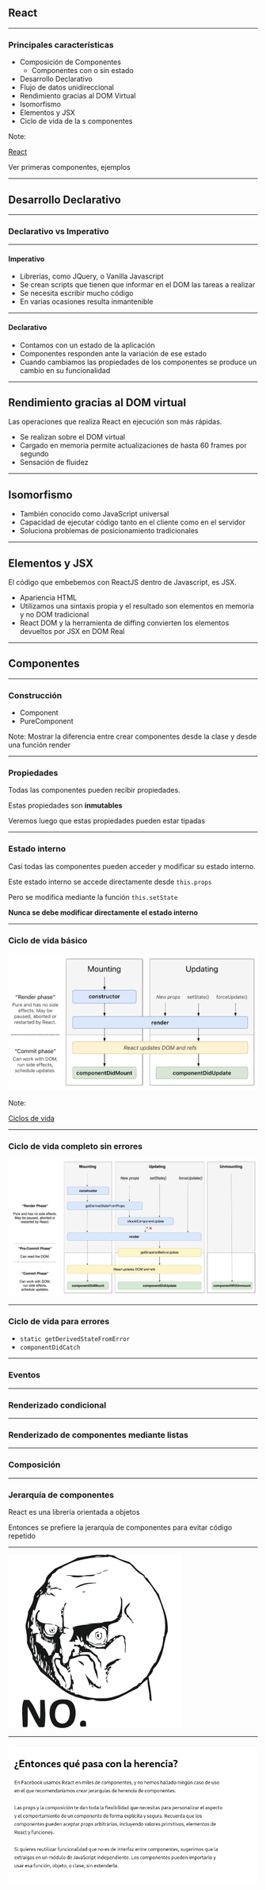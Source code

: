 ## React

----

### Principales características

- Composición de Componentes
  - Componentes con o sin estado
- Desarrollo Declarativo
- Flujo de datos unidireccional
- Rendimiento gracias al DOM Virtual
- Isomorfismo
- Elementos y JSX
- Ciclo de vida de la s componentes

Note:

[React](https://reactjs.org)

Ver primeras componentes, ejemplos

----

## Desarrollo Declarativo

----

### Declarativo vs Imperativo

----

#### Imperativo

- Librerías, como JQuery, o Vanilla Javascript
- Se crean scripts que tienen que informar en el DOM las tareas a realizar
- Se necesita escribir mucho código
- En varias ocasiones resulta inmantenible

----

#### Declarativo

- Contamos con un estado de la aplicación
- Componentes responden ante la variación de ese estado
- Cuando cambiamos las propiedades de los componentes se produce un cambio en su funcionalidad

----

## Rendimiento gracias al DOM virtual

Las operaciones que realiza React en ejecución son más rápidas.

- Se realizan sobre el DOM virtual
- Cargado en memoria permite actualizaciones de hasta 60 frames por segundo
- Sensación de fluidez

----

## Isomorfismo

- También conocido como JavaScript universal
- Capacidad de ejecutar código tanto en el cliente como en el servidor
- Soluciona problemas de posicionamiento tradicionales

----

## Elementos y JSX

El código que embebemos con ReactJS dentro de Javascript, es JSX.

- Apariencia HTML
- Utilizamos una sintaxis propia y el resultado son elementos en memoria y no DOM tradicional
- React DOM y la herramienta de diffing convierten los elementos devueltos por JSX en DOM Real

----

## Componentes

----

### Construcción

- Component
- PureComponent

Note: Mostrar la diferencia entre crear componentes desde la clase y desde una función render

----

### Propiedades

Todas las componentes pueden recibir propiedades.

Estas propiedades son **inmutables**

Veremos luego que estas propiedades pueden estar tipadas

----

### Estado interno

Casi todas las componentes pueden acceder y modificar su estado interno.

Este estado interno se accede directamente desde `this.props`

Pero se modifica mediante la función `this.setState`

**Nunca se debe modificar directamente el estado interno**

----

### Ciclo de vida básico

<img src="static/lifecycle-simple.jpeg" style="background:none; border:none; box-shadow:none;">

Note:

[Ciclos de vida](http://projects.wojtekmaj.pl/react-lifecycle-methods-diagram/)

----

### Ciclo de vida completo sin errores

<img src="static/lifecycle.jpeg" style="background:none; border:none; box-shadow:none;">

----

### Ciclo de vida para errores

- `static getDerivedStateFromError`
- `componentDidCatch`

----

### Eventos

----

### Renderizado condicional

----

### Renderizado de componentes mediante listas

----

### Composición

----

### Jerarquía de componentes

React es una librería orientada a objetos

Entonces se prefiere la jerarquía de componentes para evitar código repetido

----

<img src="static/no.png" style="background:none; border:none; box-shadow:none;">

----

<img src="static/inheritance-react.png" style="background:none; border:none; box-shadow:none;">